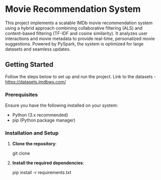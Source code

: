 # Movie Recommendation System

This project implements a scalable IMDb movie recommendation system using a hybrid approach combining collaborative filtering (ALS) and content-based filtering (TF-IDF and cosine similarity). It analyzes user interactions and movie metadata to provide real-time, personalized movie suggestions. Powered by PySpark, the system is optimized for large datasets and seamless updates.

## Getting Started

Follow the steps below to set up and run the project.
Link to the datasets - https://datasets.imdbws.com/

### Prerequisites

Ensure you have the following installed on your system:

- Python (3.x recommended)
- pip (Python package manager)

### Installation and Setup

1. **Clone the repository**:
   
   git clone <repository-url>

3. **Install the required dependencies**:
   
   pip install -r requirements.txt
